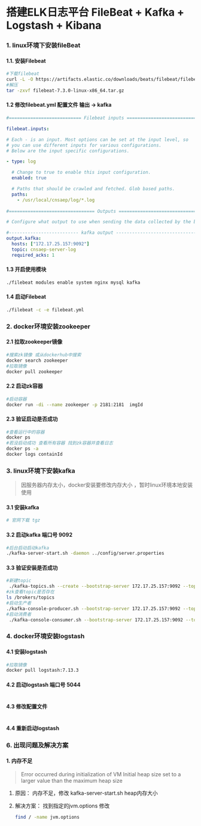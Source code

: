 # 搭建ELK日志平台  FileBeat + Kafka + Logstash + Kibana



### 1. linux环境下安装fileBeat

#### 1.1. 安装Filebeat

```sh
#下载filebeat
curl -L -O https://artifacts.elastic.co/downloads/beats/filebeat/filebeat-7.3.0-linux-x86_64.tar.gz
#解压
tar -zxvf filebeat-7.3.0-linux-x86_64.tar.gz
```

#### 1.2 修改filebeat.yml 配置文件  **输出 -> kafka**

```yml
#=========================== Filebeat inputs =============================

filebeat.inputs:

# Each - is an input. Most options can be set at the input level, so
# you can use different inputs for various configurations.
# Below are the input specific configurations.

- type: log

  # Change to true to enable this input configuration.
  enabled: true

  # Paths that should be crawled and fetched. Glob based paths.
  paths:
    - /usr/local/cnsaep/log/*.log
    
#================================ Outputs =====================================

# Configure what output to use when sending the data collected by the beat.

#-------------------------- kafka output ------------------------------
output.kafka:
  hosts: ["172.17.25.157:9092"]
  topic: cnsaep-server-log
  required_acks: 1

```

#### 1.3 开启使用模块

```sh
./filebeat modules enable system nginx mysql kafka
```



#### 1.4  启动Filebeat

``` sh
./filebeat -c -e filebeat.yml
```



### 2. docker环境安装zookeeper

#### 2.1 拉取zookeeper镜像

```sh
#搜索zk镜像 或从dockerhub中搜索
docker search zookeeper
#拉取镜像
docker pull zookeeper
```

#### 2.2 启动zk容器

```sh
#启动容器
docker run -di --name zookeeper -p 2181:2181  imgId
```

#### 2.3 验证启动是否成功

```sh
#查看运行中的容器
docker ps 
#若没启动成功 查看所有容器 找到zk容器并查看日志
docker ps -a
docker logs containId
```



### 3. linux环境下安装kafka

> 因服务器内存太小，docker安装要修改内存大小 ，暂时linux环境本地安装使用

#### 3.1  安装kafka

```sh
# 官网下载 tgz
```

#### 3.2 启动kafka  端口号 9092

```sh
#后台启动启动kafka
./kafka-server-start.sh -daemon ../config/server.properties
```

#### 3.3 验证安装是否成功

```sh
#新建topic 
 ./kafka-topics.sh --create --bootstrap-server 172.17.25.157:9092 --topic cnsaep-server-log --partitions 1 --replication-factor 1
#zk查看topic是否存在
ls /brokers/topics
#启动生产者
./kafka-console-producer.sh --bootstrap-server 172.17.25.157:9092 --topic cnsaep-server-log
#启动消费者
 ./kafka-console-consumer.sh --bootstrap-server 172.17.25.157:9092 --topic cnsaep-server-log --from-beginning
```

#### 

### 4. docker环境安装logstash

#### 4.1 安装logstash

```sh
#拉取镜像
docker pull logstash:7.13.3
```

#### 4.2 启动logstash  端口号 5044

```sh

```

#### 4.3 修改配置文件

```yml

```

#### 4.4 重新启动logstash



### 6.  出现问题及解决方案

#### 1. 内存不足

> Error occurred during initialization of VM Initial heap size set to a larger value than the maximum heap size

1. 原因： 内存不足，修改 kafka-server-start.sh  heap内存大小

2. 解决方案： 找到指定的jvm.options 修改

   ```sh
   find / -name jvm.options
   ```









